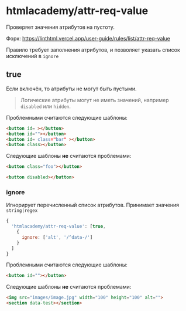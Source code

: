 # htmlacademy/attr-req-value
Проверяет значения атрибутов на пустоту.

Форк: https://linthtml.vercel.app/user-guide/rules/list/attr-req-value

Правило требует заполнения атрибутов, и позволяет указать список исключений в `ignore`

## true
Если включён, то атрибуты не могут быть пустыми.

> Логические атрибуты могут не иметь значений, например `disabled` или `hidden`.

Проблемными считаются следующие шаблоны:
```html
<button id= ></button>
<button id=""></button>
<button id= class="bar" ></button>
<button class></button>
```

Следующие шаблоны **не** считаются проблемами:

```html
<button class="foo"></button>

<button disabled></button>
```

### ignore
Игнорирует перечисленный список атрибутов. Принимает значения `string|regex`

```js
{
  'htmlacademy/attr-req-value': [true, 
    { 
      ignore: ['alt', '/^data-/']
    }
  ]
}
```

Проблемными считаются следующие шаблоны:

```html
<button id=""></button>
```

Следующие шаблоны **не** считаются проблемами:

```html
<img src="images/image.jpg" width="100" height="100" alt="">
<section data-test></section>
```
